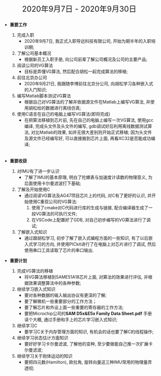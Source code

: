 <p style="text-align:center; font-size:25px; font-weight:400">
2020年9月7日 - 2020年9月30日
</p>  

* **重要工作**<br>
	1. 完成入职<br>
		* 2020年9月7日, 我正式入职导远科技有限公司, 开始为期半年的入职培训期;<br>
	2. 了解公司基本概况<br>
		* 根据新员工入职手册, 向公司前辈了解公司概况及公司的主要产品;<br>
	3. 阅读公司的VG算法<br>
		* 目标是弄懂VG算法, 然后配合胡松一起完成算法的移植;<br>
	4. 前往北京办公司
		* 2020年9月21日, 我跟随李博前往北京分公司, 向胡松学习各种嵌入式的入门知识;<br>
	5. 编写Matlab脚本测试VG算法<br>
		* 根据自己对VG算法的了解并依据源文件在Matlab上编写VG算法, 并使用胡松给的数据进行离线仿真;<br>
	6. 使用C语言在自己的电脑上编写VG算法(即将完成)<br>
		* 在把算法移植到芯片前, 先在自己的电脑上编写一次VG算法, 使用gcc编译, 完成头文件及头文件的编写, gdb调试好后利用离线数据测试算法, 对比Matlab的效果, 如并无很大差别则开始正式移植; 因为头文件及源文件已经编写好, 可以直接搬到芯片上面, 再看XC32是否能成功编译;<br>　　

* **重要收获**<br>
	1. 对IMU有了进一步认识<br>
		* 了解了IMU的基本原理, 明白了陀螺表与加速度计读数的物理意义, 为后面使用卡尔曼滤波打下基础;<br>
	2. 了解及开始使用C<br>
		* 通过阅读VG算法及AG47项目芯片上的代码, 对C有了更好的认识, 并开始使用C重现公司的VG算法:  
			1. 使用了cmake对C代码进行库的生成与链接, 配合编译器生成了一段VG算法的可执行文件;
			2. 在VSCode上配置好了GDB, 对自己初步编写的VG算法进行了调试;
	3. 了解嵌入式知识<br>
		* 通过跟胡松学习, 初步了解了嵌入式编程方面的一些知识, 有了以后嵌入式学习的方向, 并使用PICkit进行了在电脑上对芯片进行了调试, 然后使用串口工具读取了芯片的串口输出.

* **重要计划**<br>
	1. 完成VG算法的移植<br>
		* 将VG算法移植到SAME51A18芯片上面, 对算法的效果进行评估, 并根据效果调整算法中的各种参数;
	2. 继续学习嵌入式知识<br>
		* 要对各种数据的输入输出协议有更深的了解;
		* 要了解微机一些重要部分的工作方法；
		* 要了解芯片和外设上面一些重要的寄存器的工作方法;
		* 要把Microchip公司的**SAM D5x&E5x Family Data Sheet.pdf** 手册读个大概, 通过手册和手上的芯片学习嵌入式知识;
	3. 继续学习C<br>
		* 要学习C关于内存管理方面的知识, 有机会的话也要了解C的线程操作;
	4. 继续学习状态估计方面知识<br>
		* 要好好学习卡尔曼滤波, 了解他的变种, 至少要做能自己推一次扩展卡尔曼滤波;
	5. 继续学习关于刚体运动的知识<br>
		* 要把四元数(Hamilton), 欧拉角, 旋转向量这三种IMU常用的物理量弄透彻;
